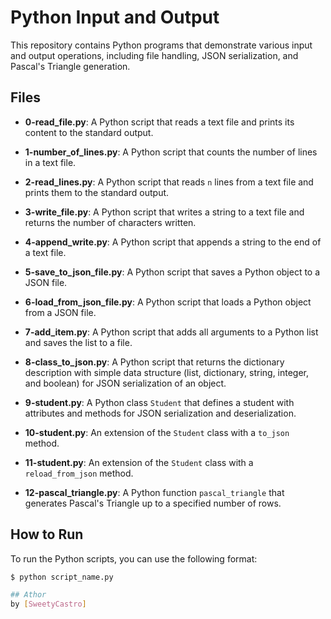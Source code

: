 # Python Input and Output

This repository contains Python programs that demonstrate various input and output operations, including file handling, JSON serialization, and Pascal's Triangle generation.

## Files

- **0-read_file.py**: A Python script that reads a text file and prints its content to the standard output.

- **1-number_of_lines.py**: A Python script that counts the number of lines in a text file.

- **2-read_lines.py**: A Python script that reads `n` lines from a text file and prints them to the standard output.

- **3-write_file.py**: A Python script that writes a string to a text file and returns the number of characters written.

- **4-append_write.py**: A Python script that appends a string to the end of a text file.

- **5-save_to_json_file.py**: A Python script that saves a Python object to a JSON file.

- **6-load_from_json_file.py**: A Python script that loads a Python object from a JSON file.

- **7-add_item.py**: A Python script that adds all arguments to a Python list and saves the list to a file.

- **8-class_to_json.py**: A Python script that returns the dictionary description with simple data structure (list, dictionary, string, integer, and boolean) for JSON serialization of an object.

- **9-student.py**: A Python class `Student` that defines a student with attributes and methods for JSON serialization and deserialization.

- **10-student.py**: An extension of the `Student` class with a `to_json` method.

- **11-student.py**: An extension of the `Student` class with a `reload_from_json` method.

- **12-pascal_triangle.py**: A Python function `pascal_triangle` that generates Pascal's Triangle up to a specified number of rows.

## How to Run

To run the Python scripts, you can use the following format:

```bash
$ python script_name.py

## Athor
by [SweetyCastro]
